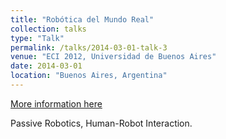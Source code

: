 ```yaml
---
title: "Robótica del Mundo Real"
collection: talks
type: "Talk"
permalink: /talks/2014-03-01-talk-3
venue: "ECI 2012, Universidad de Buenos Aires"
date: 2014-03-01
location: "Buenos Aires, Argentina"
---
```


[More information here](https://eci2012.dc.uba.ar/la-robotica-del-mundo-real.html)

Passive Robotics, Human-Robot Interaction.
